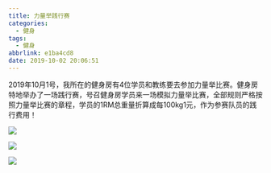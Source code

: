 ```yaml
---
title: 力量举践行赛
categories:
  - 健身
tags:
  - 健身
abbrlink: e1ba4cd8
date: 2019-10-02 20:06:51
---
```


2019年10月1号，我所在的健身房有4位学员和教练要去参加力量举比赛。健身房特地举办了一场践行赛，号召健身房学员来一场模拟力量举比赛，全部规则严格按照力量举比赛的章程，学员的1RM总重量折算成每100kg1元，作为参赛队员的践行费用！

![](https://blog-images-1252854786.cos.ap-guangzhou.myqcloud.com/imgs/bodybuilding/body1.jpg)

![](https://blog-images-1252854786.cos.ap-guangzhou.myqcloud.com/imgs/bodybuilding/body2.jpg)

![](https://blog-images-1252854786.cos.ap-guangzhou.myqcloud.com/imgs/bodybuilding/body3.jpg)